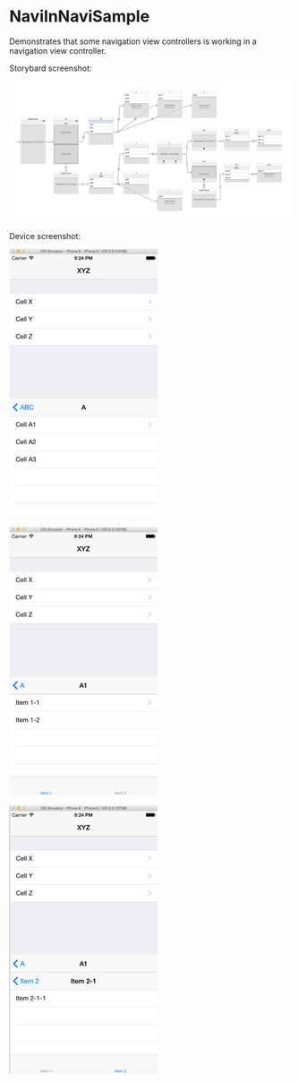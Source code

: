 NaviInNaviSample
==============

Demonstrates that some navigation view controllers is working in a navigation view controller.

Storybard screenshot:

![Storyboard Screenshot](Screenshots/Storyboard.jpg)

Device screenshot:

![Device Screenshot 1](Screenshots/Device1.jpg)

![Device Screenshot 2](Screenshots/Device2.jpg)

![Device Screenshot 3](Screenshots/Device3.jpg)

